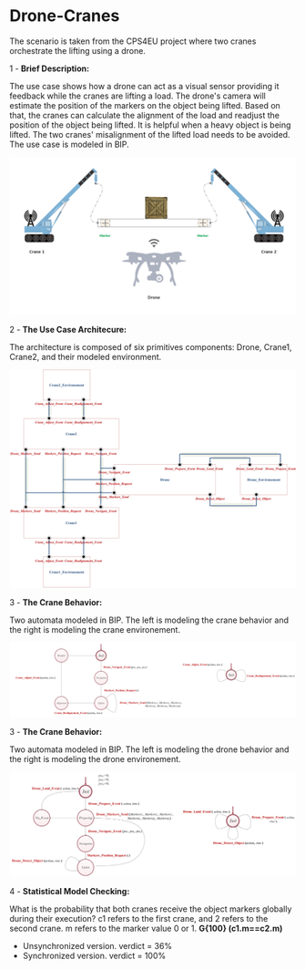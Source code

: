 # Drone-Cranes
The scenario is taken from the CPS4EU project where two cranes orchestrate the lifting using a drone.

1 - **Brief Description:**

The use case shows how a drone can act as a visual sensor providing it feedback while the cranes are lifting a load. The drone's camera will estimate the position of the markers on the object being lifted. Based on that, the cranes can calculate the alignment of the load and readjust the position of the object being lifted. It is helpful when a heavy object is being lifted. The two cranes' misalignment of the lifted load  needs to be avoided. The use case is modeled in BIP.

![Alt text](images/cranesanddrones.jpg) 

2 - **The Use Case Architecure:**

The architecture is composed of six primitives components: Drone, Crane1, Crane2, and their modeled environment.

![Alt text](images/arch.jpg) 


3 - **The Crane Behavior:**

Two automata modeled in BIP. The left is modeling the crane behavior and the right is modeling the crane environement.

![Alt text](images/cranes.jpg)


3 - **The Crane Behavior:**

Two automata modeled in BIP. The left is modeling the drone behavior and the right is modeling the drone environement.

![Alt text](images/drones.jpg)


4 - **Statistical Model Checking:**

What is the probability that both cranes receive the object markers globally during their execution? c1 refers to the first crane, and 2 refers to the second crane. m refers to the marker value 0 or 1. ****G{100} (c1.m==c2.m)****

- Unsynchronized version. verdict = 36%
- Synchronized version. verdict = 100% 
